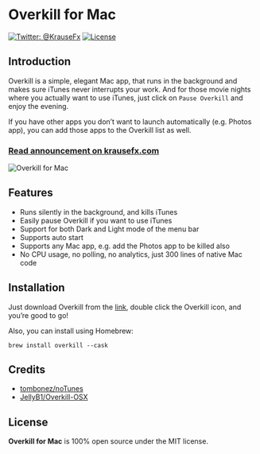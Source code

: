 # Overkill for Mac

[![Twitter: @KrauseFx](https://img.shields.io/badge/contact-@KrauseFx-blue.svg?style=flat)](https://twitter.com/KrauseFx)
[![License](https://img.shields.io/badge/license-MIT-green.svg?style=flat)](https://github.com/KrauseFx/watch.user/blob/master/LICENSE)

## Introduction

Overkill is a simple, elegant Mac app, that runs in the background and makes sure iTunes never interrupts your work.
And for those movie nights where you actually want to use iTunes, just click on `Pause Overkill` and enjoy the evening.

If you have other apps you don’t want to launch automatically (e.g. Photos app), you can add those apps to the Overkill list as well.

### [Read announcement on krausefx.com](https://krausefx.com/blog/introducing-overkill-dont-let-itunes-interrupt-your-workflow)

![Overkill for Mac](https://raw.githubusercontent.com/KrauseFx/krausefx.com/master/assets/posts/overkill.png 'Overkill for Mac')

## Features

- Runs silently in the background, and kills iTunes
- Easily pause Overkill if you want to use iTunes
- Support for both Dark and Light mode of the menu bar
- Supports auto start
- Supports any Mac app, e.g. add the Photos app to be killed also
- No CPU usage, no polling, no analytics, just 300 lines of native Mac code

## Installation

Just download Overkill from the [link](https://github.com/KrauseFx/overkill-for-mac/releases/download/1.0/Overkill.zip), double click the Overkill icon, and you’re good to go!

Also, you can install using Homebrew:

```
brew install overkill --cask
```

## Credits

- [tombonez/noTunes](https://github.com/tombonez/noTunes)
- [JellyB1/Overkill-OSX](https://github.com/JellyB1/Overkill-OSX)

## License

**Overkill for Mac** is 100% open source under the MIT license.
